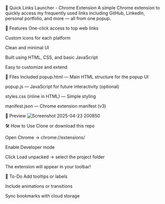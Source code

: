 🚀 Quick Links Launcher - Chrome Extension
A simple Chrome extension to quickly access my frequently used links including GitHub, LinkedIn, personal portfolio, and more — all from one popup.

📌 Features
One-click access to top web links

Custom icons for each platform

Clean and minimal UI

Built using HTML, CSS, and basic JavaScript

Easy to customize and extend

📂 Files Included
popup.html — Main HTML structure for the popup UI

popup.js — JavaScript for future interactivity (optional)

styles.css (inline in HTML) — Simple styling

manifest.json — Chrome extension manifest (v3)

📸 Preview
![Screenshot 2025-04-23 200850](https://github.com/user-attachments/assets/033d49f7-0605-45f8-be63-aac13f20b4d4)

🛠️ How to Use
Clone or download this repo

Open Chrome → chrome://extensions/

Enable Developer mode

Click Load unpacked → select the project folder

The extension will appear in your toolbar!

📌 To-Do
Add tooltips or labels

Include animations or transitions

Sync bookmarks with cloud storage
